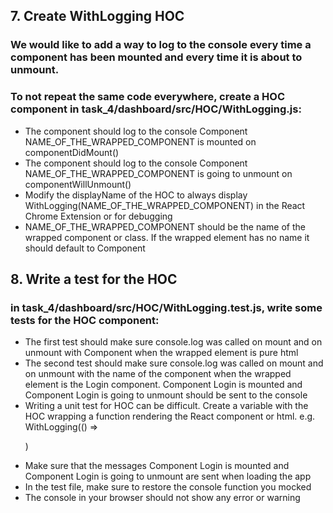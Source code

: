 ## 7. Create WithLogging HOC
### We would like to add a way to log to the console every time a component has been mounted and every time it is about to unmount.
### To not repeat the same code everywhere, create a HOC component in task_4/dashboard/src/HOC/WithLogging.js:
* The component should log to the console Component NAME_OF_THE_WRAPPED_COMPONENT is mounted on componentDidMount()
* The component should log to the console Component NAME_OF_THE_WRAPPED_COMPONENT is going to unmount on componentWillUnmount()
* Modify the displayName of the HOC to always display WithLogging(NAME_OF_THE_WRAPPED_COMPONENT) in the React Chrome Extension or for debugging
* NAME_OF_THE_WRAPPED_COMPONENT should be the name of the wrapped component or class. If the wrapped element has no name it should default to Component
## 8. Write a test for the HOC
### in task_4/dashboard/src/HOC/WithLogging.test.js, write some tests for the HOC component:
* The first test should make sure console.log was called on mount and on unmount with Component when the wrapped element is pure html
* The second test should make sure console.log was called on mount and on unmount with the name of the component when the wrapped element is the Login component. Component Login is mounted and Component Login is going to unmount should be sent to the console
* Writing a unit test for HOC can be difficult. Create a variable with the HOC wrapping a function rendering the React component or html. e.g. WithLogging(() => <p />)
* Make sure that the messages Component Login is mounted and Component Login is going to unmount are sent when loading the app
* In the test file, make sure to restore the console function you mocked
* The console in your browser should not show any error or warning